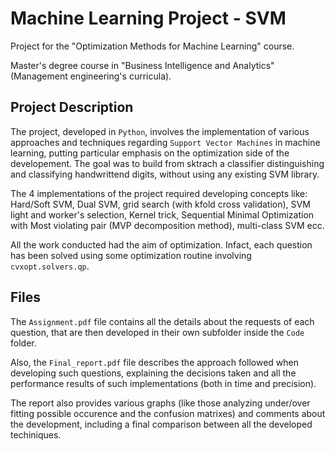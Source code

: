 # Machine Learning Project - SVM
Project for the "Optimization Methods for Machine Learning" course.

Master's degree course in "Business Intelligence and Analytics" (Management engineering's curricula).

## Project Description
The project, developed in `Python`, involves the implementation of various approaches and techniques regarding `Support Vector Machines` in machine learning, putting particular emphasis on the optimization side of the developement. The goal was to build from sktrach a classifier distinguishing and classifying handwrittend digits, without using any existing SVM library.

The 4 implementations of the project required developing concepts like: Hard/Soft SVM, Dual SVM, grid search (with kfold cross validation), SVM light and worker's selection, Kernel trick, Sequential Minimal Optimization with Most violating pair (MVP decomposition method), multi-class SVM ecc.

All the work conducted had the aim of optimization. Infact, each question has been solved using some optimization routine involving `cvxopt.solvers.qp`.

## Files
The `Assignment.pdf` file contains all the details about the requests of each question, that are then developed in their own subfolder inside the `Code` folder.

Also, the `Final_report.pdf` file describes the approach followed when developing such questions, explaining the decisions taken and all the performance results of such implementations (both in time and precision).

The report also provides various graphs (like those analyzing under/over fitting possible occurence and the confusion matrixes) and comments about the development, including a final comparison between all the developed techiniques.
